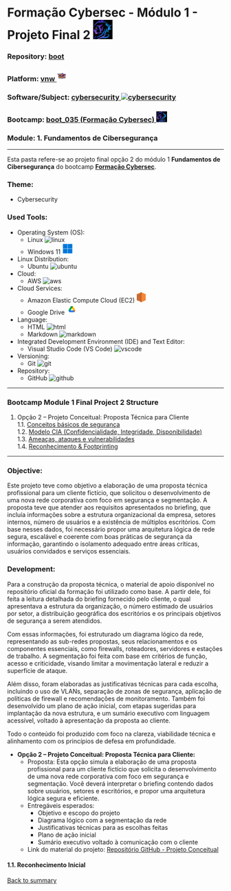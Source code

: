 # Formação Cybersec - Módulo 1 - Projeto Final 2   <img src="../../0-aux/logo_boot.png" alt="boot_035" width="auto" height="45">

### Repository: [boot](../../../../)   
### Platform: <a href="../../../">vnw   <img src="https://github.com/PedroHeeger/my_tech_journey/blob/main/platforms/img/vnw.jpeg" alt="vnw" width="auto" height="25"></a>
### Software/Subject: <a href="../../">cybersecurity   <img src="https://github.com/PedroHeeger/main/tree/main/0-aux/logos/content/cybersecurity.jpg" alt="cybersecurity" width="auto" height="25"></a>
### Bootcamp: <a href="../">boot_035 (Formação Cybersec)   <img src="../../0-aux/logo_boot.png" alt="boot_035" width="auto" height="25"></a>
### Module: 1. Fundamentos de Cibersegurança

---

Esta pasta refere-se ao projeto final opção 2 do módulo 1 **Fundamentos de Cibersegurança** do bootcamp [**Formação Cybersec**](../).

### Theme:
- Cybersecurity

### Used Tools:
- Operating System (OS): 
  - Linux   <img src="https://cdn.jsdelivr.net/gh/devicons/devicon/icons/linux/linux-original.svg" alt="linux" width="auto" height="25">
  - Windows 11   <img src="https://github.com/PedroHeeger/main/blob/main/0-aux/logos/software/windows11.png" alt="windows11" width="auto" height="25">
- Linux Distribution:
  - Ubuntu   <img src="https://cdn.jsdelivr.net/gh/devicons/devicon/icons/ubuntu/ubuntu-plain.svg" alt="ubuntu" width="auto" height="25">
- Cloud:
  - AWS   <img src="https://cdn.jsdelivr.net/gh/devicons/devicon@latest/icons/amazonwebservices/amazonwebservices-original-wordmark.svg" alt="aws" width="auto" height="25">
- Cloud Services:
  - Amazon Elastic Compute Cloud (EC2)   <img src="https://github.com/PedroHeeger/main/blob/main/0-aux/logos/cloud/aws_ec2.svg" alt="aws_ec2" width="auto" height="25">
  - Google Drive   <img src="https://github.com/PedroHeeger/main/blob/main/0-aux/logos/software/google_drive.png" alt="google_drive" width="auto" height="25">
- Language:
  - HTML   <img src="https://cdn.jsdelivr.net/gh/devicons/devicon/icons/html5/html5-original.svg" alt="html" width="auto" height="25">
  - Markdown   <img src="https://cdn.jsdelivr.net/gh/devicons/devicon/icons/markdown/markdown-original.svg" alt="markdown" width="auto" height="25">
- Integrated Development Environment (IDE) and Text Editor:
  - Visual Studio Code (VS Code)   <img src="https://cdn.jsdelivr.net/gh/devicons/devicon/icons/vscode/vscode-original.svg" alt="vscode" width="auto" height="25">
- Versioning: 
  - Git   <img src="https://cdn.jsdelivr.net/gh/devicons/devicon/icons/git/git-original.svg" alt="git" width="auto" height="25">
- Repository:
  - GitHub   <img src="https://cdn.jsdelivr.net/gh/devicons/devicon/icons/github/github-original.svg" alt="github" width="auto" height="25">

---

### Bootcamp Module 1 Final Project 2 Structure
1. <a name="item1">Opção 2 – Projeto Conceitual: Proposta Técnica para Cliente<br>
    1.1. <a href="#item1.1">Conceitos básicos de segurança</a><br>
    1.2. <a href="#item1.2">Modelo CIA (Confidencialidade, Integridade, Disponibilidade)</a><br>
    1.3. <a href="#item1.3">Ameaças, ataques e vulnerabilidades</a><br>
    1.4. <a href="#item1.4">Reconhecimento & Footprinting</a><br>

---

### Objective:
Este projeto teve como objetivo a elaboração de uma proposta técnica profissional para um cliente fictício, que solicitou o desenvolvimento de uma nova rede corporativa com foco em segurança e segmentação. A proposta teve que atender aos requisitos apresentados no briefing, que incluía informações sobre a estrutura organizacional da empresa, setores internos, número de usuários e a existência de múltiplos escritórios. Com base nesses dados, foi necessário propor uma arquitetura lógica de rede segura, escalável e coerente com boas práticas de segurança da informação, garantindo o isolamento adequado entre áreas críticas, usuários convidados e serviços essenciais.

<!-- ### Structure:
- A estrutura do bootcamp da plataforma **DIO** é dividida em módulos e cada módulo contém cursos e desafios, sendo este último podendo ser **Desafio de Projeto** ou **Desafio de Código**. 
- Para melhor organização deste bootcamp, a estruturação das pastas acompanhou a estrutura do bootcamp. Dessa forma, foram criadas sub-pastas para cada módulo ou curso desse bootcamp, sendo que nas sub-pastas dos módulos estão contidas as pastas ou arquivos dos desafios ou cursos realizados.
- Nos arquivos de README de cada módulo ou curso está descrito o que foi realizado em cada um, e podem ser acessado nos links clicáveis na opção **Bootcamp Strucutre**. Os links que não forem clicáveis, são de cursos ou módulos que, na sua maior parte ou inteiramente, foram assuntos teóricos e não possuem materiais.
- Alguns cursos podem ter sido desenvolvidos em outro bootcamp, já que são os mesmos cursos, portanto, a explicação sobre esses cursos e seus respectivos materiais vão está no outro bootcamp e podem ser acessados através dos links do **Bootcamp Structure**.
- A sub-pasta **0-aux** foi criada apenas para armazenar imagens auxiliares para a construção dos arquivos de README.md deste bootcamp. -->

### Development:
Para a construção da proposta técnica, o material de apoio disponível no repositório oficial da formação foi utilizado como base. A partir dele, foi feita a leitura detalhada do briefing fornecido pelo cliente, o qual apresentava a estrutura da organização, o número estimado de usuários por setor, a distribuição geográfica dos escritórios e os principais objetivos de segurança a serem atendidos.

Com essas informações, foi estruturado um diagrama lógico da rede, representando as sub-redes propostas, seus relacionamentos e os componentes essenciais, como firewalls, roteadores, servidores e estações de trabalho. A segmentação foi feita com base em critérios de função, acesso e criticidade, visando limitar a movimentação lateral e reduzir a superfície de ataque.

Além disso, foram elaboradas as justificativas técnicas para cada escolha, incluindo o uso de VLANs, separação de zonas de segurança, aplicação de políticas de firewall e recomendações de monitoramento. Também foi desenvolvido um plano de ação inicial, com etapas sugeridas para implantação da nova estrutura, e um sumário executivo com linguagem acessível, voltado à apresentação da proposta ao cliente.

Todo o conteúdo foi produzido com foco na clareza, viabilidade técnica e alinhamento com os princípios de defesa em profundidade.


- **Opção 2 – Projeto Conceitual: Proposta Técnica para Cliente:**  
    - Proposta: Esta opção simula a elaboração de uma proposta profissional para um cliente fictício que solicita o desenvolvimento de uma nova rede corporativa com foco em segurança e segmentação. Você deverá interpretar o briefing contendo dados sobre usuários, setores e escritórios, e propor uma arquitetura lógica segura e eficiente.
    - Entregáveis esperados:
        - Objetivo e escopo do projeto
        - Diagrama lógico com a segmentação da rede
        - Justificativas técnicas para as escolhas feitas
        - Plano de ação inicial
        - Sumário executivo voltado à comunicação com o cliente
    - Link do material do projeto: [Repositório GitHub - Projeto Conceitual](https://github.com/Kensei-CyberSec-Lab/formacao-cybersec/tree/main/modulo1-fundamentos/projeto_final_opcao_2)



<a name="item1.1"><h4>1.1. Reconhecimento Inicial</h4></a>[Back to summary](#item1)